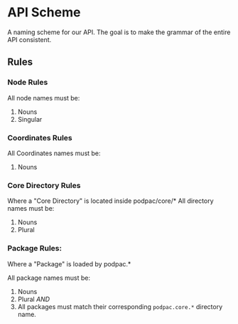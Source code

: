 # API Scheme
A naming scheme for our API. The goal is to make the grammar of the entire API consistent.

## Rules

### Node Rules
All node names must be:
1. Nouns
2. Singular

### Coordinates Rules
All Coordinates names must be:
1. Nouns

### Core Directory Rules
Where a "Core Directory" is located inside podpac/core/*
All directory names must be:
1. Nouns
2. Plural

### Package Rules:

Where a "Package" is loaded by podpac.*

All package names must be:
1. Nouns
2. Plural
*AND*
3. All packages must match their corresponding `podpac.core.*` directory name.